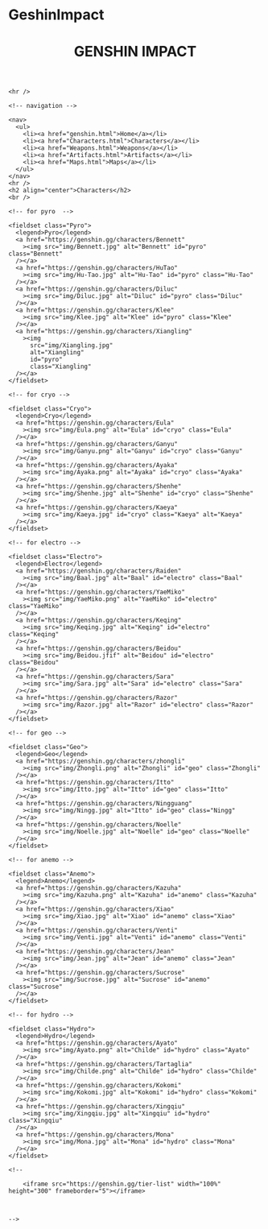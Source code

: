 # GeshinImpact
<!DOCTYPE html>
<html lang="en">
  <head>
    <meta charset="UTF-8" />
    <meta http-equiv="X-UA-Compatible" content="IE=edge" />
    <meta name="viewport" content="width=device-width, initial-scale=1.0" />
    <title>Characters</title>
    <link rel="stylesheet" href="Characters.css" />
  </head>
  <body>
    <header>
      <h1 align="center">GENSHIN IMPACT</h1>
    </header>

    <hr />

    <!-- navigation -->

    <nav>
      <ul>
        <li><a href="genshin.html">Home</a></li>
        <li><a href="Characters.html">Characters</a></li>
        <li><a href="Weapons.html">Weapons</a></li>
        <li><a href="Artifacts.html">Artifacts</a></li>
        <li><a href="Maps.html">Maps</a></li>
      </ul>
    </nav>
    <hr />
    <h2 align="center">Characters</h2>
    <br />

    <!-- for pyro  -->

    <fieldset class="Pyro">
      <legend>Pyro</legend>
      <a href="https://genshin.gg/characters/Bennett"
        ><img src="img/Bennett.jpg" alt="Bennett" id="pyro" class="Bennett"
      /></a>
      <a href="https://genshin.gg/characters/HuTao"
        ><img src="img/Hu-Tao.jpg" alt="Hu-Tao" id="pyro" class="Hu-Tao"
      /></a>
      <a href="https://genshin.gg/characters/Diluc"
        ><img src="img/Diluc.jpg" alt="Diluc" id="pyro" class="Diluc"
      /></a>
      <a href="https://genshin.gg/characters/Klee"
        ><img src="img/Klee.jpg" alt="Klee" id="pyro" class="Klee"
      /></a>
      <a href="https://genshin.gg/characters/Xiangling"
        ><img
          src="img/Xiangling.jpg"
          alt="Xiangling"
          id="pyro"
          class="Xiangling"
      /></a>
    </fieldset>

    <!-- for cryo -->

    <fieldset class="Cryo">
      <legend>Cryo</legend>
      <a href="https://genshin.gg/characters/Eula"
        ><img src="img/Eula.png" alt="Eula" id="cryo" class="Eula"
      /></a>
      <a href="https://genshin.gg/characters/Ganyu"
        ><img src="img/Ganyu.png" alt="Ganyu" id="cryo" class="Ganyu"
      /></a>
      <a href="https://genshin.gg/characters/Ayaka"
        ><img src="img/Ayaka.png" alt="Ayaka" id="cryo" class="Ayaka"
      /></a>
      <a href="https://genshin.gg/characters/Shenhe"
        ><img src="img/Shenhe.jpg" alt="Shenhe" id="cryo" class="Shenhe"
      /></a>
      <a href="https://genshin.gg/characters/Kaeya"
        ><img src="img/Kaeya.jpg" id="cryo" class="Kaeya" alt="Kaeya"
      /></a>
    </fieldset>

    <!-- for electro -->

    <fieldset class="Electro">
      <legend>Electro</legend>
      <a href="https://genshin.gg/characters/Raiden"
        ><img src="img/Baal.jpg" alt="Baal" id="electro" class="Baal"
      /></a>
      <a href="https://genshin.gg/characters/YaeMiko"
        ><img src="img/YaeMiko.png" alt="YaeMiko" id="electro" class="YaeMiko"
      /></a>
      <a href="https://genshin.gg/characters/Keqing"
        ><img src="img/Keqing.jpg" alt="Keqing" id="electro" class="Keqing"
      /></a>
      <a href="https://genshin.gg/characters/Beidou"
        ><img src="img/Beidou.jfif" alt="Beidou" id="electro" class="Beidou"
      /></a>
      <a href="https://genshin.gg/characters/Sara"
        ><img src="img/Sara.jpg" alt="Sara" id="electro" class="Sara"
      /></a>
      <a href="https://genshin.gg/characters/Razor"
        ><img src="img/Razor.jpg" alt="Razor" id="electro" class="Razor"
      /></a>
    </fieldset>

    <!-- for geo -->

    <fieldset class="Geo">
      <legend>Geo</legend>
      <a href="https://genshin.gg/characters/zhongli"
        ><img src="img/Zhongli.png" alt="Zhongli" id="geo" class="Zhongli"
      /></a>
      <a href="https://genshin.gg/characters/Itto"
        ><img src="img/Itto.jpg" alt="Itto" id="geo" class="Itto"
      /></a>
      <a href="https://genshin.gg/characters/Ningguang"
        ><img src="img/Ningg.jpg" alt="Itto" id="geo" class="Ningg"
      /></a>
      <a href="https://genshin.gg/characters/Noelle"
        ><img src="img/Noelle.jpg" alt="Noelle" id="geo" class="Noelle"
      /></a>
    </fieldset>

    <!-- for anemo -->

    <fieldset class="Anemo">
      <legend>Anemo</legend>
      <a href="https://genshin.gg/characters/Kazuha"
        ><img src="img/Kazuha.png" alt="Kazuha" id="anemo" class="Kazuha"
      /></a>
      <a href="https://genshin.gg/characters/Xiao"
        ><img src="img/Xiao.jpg" alt="Xiao" id="anemo" class="Xiao"
      /></a>
      <a href="https://genshin.gg/characters/Venti"
        ><img src="img/Venti.jpg" alt="Venti" id="anemo" class="Venti"
      /></a>
      <a href="https://genshin.gg/characters/Jean"
        ><img src="img/Jean.jpg" alt="Jean" id="anemo" class="Jean"
      /></a>
      <a href="https://genshin.gg/characters/Sucrose"
        ><img src="img/Sucrose.jpg" alt="Sucrose" id="anemo" class="Sucrose"
      /></a>
    </fieldset>

    <!-- for hydro -->

    <fieldset class="Hydro">
      <legend>Hydro</legend>
      <a href="https://genshin.gg/characters/Ayato"
        ><img src="img/Ayato.png" alt="Childe" id="hydro" class="Ayato"
      /></a>
      <a href="https://genshin.gg/characters/Tartaglia"
        ><img src="img/Childe.png" alt="Childe" id="hydro" class="Childe"
      /></a>
      <a href="https://genshin.gg/characters/Kokomi"
        ><img src="img/Kokomi.jpg" alt="Kokomi" id="hydro" class="Kokomi"
      /></a>
      <a href="https://genshin.gg/characters/Xingqiu"
        ><img src="img/Xingqiu.jpg" alt="Xingqiu" id="hydro" class="Xingqiu"
      /></a>
      <a href="https://genshin.gg/characters/Mona"
        ><img src="img/Mona.jpg" alt="Mona" id="hydro" class="Mona"
      /></a>
    </fieldset>

    <!-- 

        <iframe src="https://genshin.gg/tier-list" width="100%" height="300" frameborder="5"></iframe>

        

    -->
  </body>
</html>
